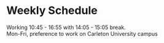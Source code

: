 # Weekly Schedule

Working 10:45 - 16:55 with 14:05 - 15:05 break. \
Mon-Fri, preference to work on Carleton University campus
